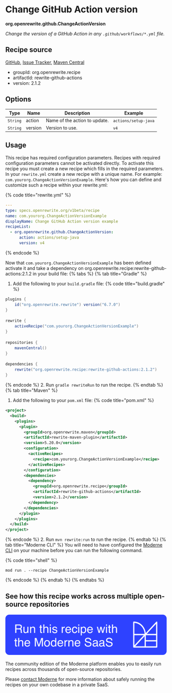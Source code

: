 # Change GitHub Action version

**org.openrewrite.github.ChangeActionVersion**

_Change the version of a GitHub Action in any `.github/workflows/*.yml` file._

## Recipe source

[GitHub](https://github.com/openrewrite/rewrite-github-actions/blob/main/src/main/java/org/openrewrite/github/ChangeActionVersion.java), [Issue Tracker](https://github.com/openrewrite/rewrite-github-actions/issues), [Maven Central](https://central.sonatype.com/artifact/org.openrewrite.recipe/rewrite-github-actions/2.1.2/jar)

* groupId: org.openrewrite.recipe
* artifactId: rewrite-github-actions
* version: 2.1.2

## Options

| Type | Name | Description | Example |
| -- | -- | -- | -- |
| `String` | action | Name of the action to update. | `actions/setup-java` |
| `String` | version | Version to use. | `v4` |


## Usage

This recipe has required configuration parameters. Recipes with required configuration parameters cannot be activated directly. To activate this recipe you must create a new recipe which fills in the required parameters. In your `rewrite.yml` create a new recipe with a unique name. For example: `com.yourorg.ChangeActionVersionExample`.
Here's how you can define and customize such a recipe within your rewrite.yml:

{% code title="rewrite.yml" %}
```yaml
---
type: specs.openrewrite.org/v1beta/recipe
name: com.yourorg.ChangeActionVersionExample
displayName: Change GitHub Action version example
recipeList:
  - org.openrewrite.github.ChangeActionVersion:
      action: actions/setup-java
      version: v4
```
{% endcode %}

Now that `com.yourorg.ChangeActionVersionExample` has been defined activate it and take a dependency on org.openrewrite.recipe:rewrite-github-actions:2.1.2 in your build file:
{% tabs %}
{% tab title="Gradle" %}
1. Add the following to your `build.gradle` file:
{% code title="build.gradle" %}
```groovy
plugins {
    id("org.openrewrite.rewrite") version("6.7.0")
}

rewrite {
    activeRecipe("com.yourorg.ChangeActionVersionExample")
}

repositories {
    mavenCentral()
}

dependencies {
    rewrite("org.openrewrite.recipe:rewrite-github-actions:2.1.2")
}
```
{% endcode %}
2. Run `gradle rewriteRun` to run the recipe.
{% endtab %}
{% tab title="Maven" %}
1. Add the following to your `pom.xml` file:
{% code title="pom.xml" %}
```xml
<project>
  <build>
    <plugins>
      <plugin>
        <groupId>org.openrewrite.maven</groupId>
        <artifactId>rewrite-maven-plugin</artifactId>
        <version>5.20.0</version>
        <configuration>
          <activeRecipes>
            <recipe>com.yourorg.ChangeActionVersionExample</recipe>
          </activeRecipes>
        </configuration>
        <dependencies>
          <dependency>
            <groupId>org.openrewrite.recipe</groupId>
            <artifactId>rewrite-github-actions</artifactId>
            <version>2.1.2</version>
          </dependency>
        </dependencies>
      </plugin>
    </plugins>
  </build>
</project>
```
{% endcode %}
2. Run `mvn rewrite:run` to run the recipe.
{% endtab %}
{% tab title="Moderne CLI" %}
You will need to have configured the [Moderne CLI](https://docs.moderne.io/moderne-cli/cli-intro) on your machine before you can run the following command.

{% code title="shell" %}
```shell
mod run . --recipe ChangeActionVersionExample
```
{% endcode %}
{% endtab %}
{% endtabs %}

## See how this recipe works across multiple open-source repositories

[![Moderne Link Image](/.gitbook/assets/ModerneRecipeButton.png)](https://app.moderne.io/recipes/org.openrewrite.github.ChangeActionVersion)

The community edition of the Moderne platform enables you to easily run recipes across thousands of open-source repositories.

Please [contact Moderne](https://moderne.io/product) for more information about safely running the recipes on your own codebase in a private SaaS.
